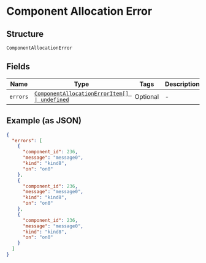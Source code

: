 
# Component Allocation Error

## Structure

`ComponentAllocationError`

## Fields

| Name | Type | Tags | Description |
|  --- | --- | --- | --- |
| `errors` | [`ComponentAllocationErrorItem[] \| undefined`](../../doc/models/component-allocation-error-item.md) | Optional | - |

## Example (as JSON)

```json
{
  "errors": [
    {
      "component_id": 236,
      "message": "message0",
      "kind": "kind8",
      "on": "on0"
    },
    {
      "component_id": 236,
      "message": "message0",
      "kind": "kind8",
      "on": "on0"
    },
    {
      "component_id": 236,
      "message": "message0",
      "kind": "kind8",
      "on": "on0"
    }
  ]
}
```


